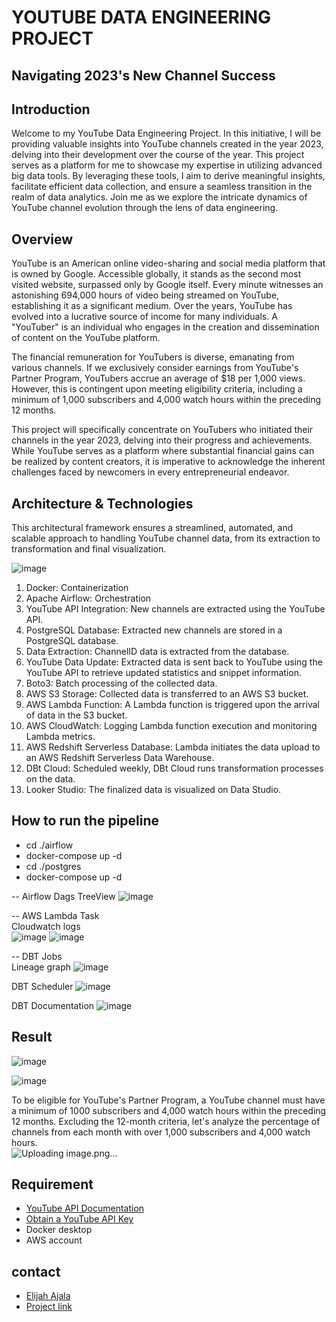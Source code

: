 # YOUTUBE DATA ENGINEERING PROJECT

## Navigating 2023's New Channel Success

## Introduction

Welcome to my YouTube Data Engineering Project. In this initiative, I will be providing valuable insights into YouTube channels created in the year 2023, delving into their development over the course of the year. This project serves as a platform for me to showcase my expertise in utilizing advanced big data tools. By leveraging these tools, I aim to derive meaningful insights, facilitate efficient data collection, and ensure a seamless transition in the realm of data analytics. Join me as we explore the intricate dynamics of YouTube channel evolution through the lens of data engineering.


## Overview
YouTube is an American online video-sharing and social media platform that is owned by Google. Accessible globally, it stands as the second most visited website, surpassed only by Google itself. Every minute witnesses an astonishing 694,000 hours of video being streamed on YouTube, establishing it as a significant medium. Over the years, YouTube has evolved into a lucrative source of income for many individuals. A "YouTuber" is an individual who engages in the creation and dissemination of content on the YouTube platform.

The financial remuneration for YouTubers is diverse, emanating from various channels. If we exclusively consider earnings from YouTube's Partner Program, YouTubers accrue an average of $18 per 1,000 views. However, this is contingent upon meeting eligibility criteria, including a minimum of 1,000 subscribers and 4,000 watch hours within the preceding 12 months.

This project will specifically concentrate on YouTubers who initiated their channels in the year 2023, delving into their progress and achievements. While YouTube serves as a platform where substantial financial gains can be realized by content creators, it is imperative to acknowledge the inherent challenges faced by newcomers in every entrepreneurial endeavor.

## Architecture & Technologies
This architectural framework ensures a streamlined, automated, and scalable approach to handling YouTube channel data, from its extraction to transformation and final visualization.

![image](https://github.com/user-attachments/assets/7c7355ca-37e6-4f72-8d38-6de8c8b278de)

1. Docker: Containerization  
2. Apache Airflow: Orchestration
3. YouTube API Integration: New channels are extracted using the YouTube API.  
4. PostgreSQL Database: Extracted new channels are stored in a PostgreSQL database.  
5. Data Extraction: ChannelID data is extracted from the database.  
6. YouTube Data Update: Extracted data is sent back to YouTube using the YouTube API to retrieve updated statistics and snippet information.  
7. Boto3: Batch processing of the collected data.  
8. AWS S3 Storage: Collected data is transferred to an AWS S3 bucket.  
9. AWS Lambda Function: A Lambda function is triggered upon the arrival of data in the S3 bucket.  
10. AWS CloudWatch: Logging Lambda function execution and monitoring Lambda metrics.  
11. AWS Redshift Serverless Database: Lambda initiates the data upload to an AWS Redshift Serverless Data Warehouse.  
12. DBt Cloud: Scheduled weekly, DBt Cloud runs transformation processes on the data.  
13. Looker Studio: The finalized data is visualized on Data Studio.


## How to run the pipeline
* cd ./airflow
* docker-compose up -d
* cd ./postgres
* docker-compose up -d

-- Airflow Dags TreeView 
![image](https://github.com/user-attachments/assets/61977bbf-d9b6-44d0-9364-f28841948546)

-- AWS Lambda Task  
Cloudwatch logs  
![image](https://github.com/user-attachments/assets/862a0d69-9191-4bd0-a6e1-7f1ec1704f3c)
![image](https://github.com/user-attachments/assets/ab77ff9c-cbe2-4e87-bc3a-eee6dcebd948)

-- DBT Jobs  
Lineage graph
![image](https://github.com/user-attachments/assets/a7db8a41-ac4e-49f0-8a0f-ff6958ed9dcf)

DBT Scheduler
![image](https://github.com/user-attachments/assets/a8dc88bd-2a8f-4801-892b-69af76080014)

DBT Documentation
![image](https://github.com/user-attachments/assets/6d6bb5ee-51c9-46c2-a257-62b5feb9e46c)

 
## Result
![image](https://github.com/user-attachments/assets/6bda66f0-cbd4-48c3-b9c2-5f61bfb84d4e)

  
![image](https://github.com/user-attachments/assets/7a7c6199-83a5-4760-81b6-3f41dcbfafe0)

To be eligible for YouTube's Partner Program, a YouTube channel must have a minimum of 1000 subscribers and 4,000 watch hours within the preceding 12 months. Excluding the 12-month criteria, let's analyze the percentage of channels from each month with over 1,000 subscribers and 4,000 watch hours.  
![Uploading image.png…]()

## Requirement
* [YouTube API Documentation](https://developers.google.com/youtube/v3/docs/)  
* [Obtain a YouTube API Key](https://console.cloud.google.com/apis)  
* Docker desktop
* AWS account


## contact
* [Elijah Ajala](linkedin.com/in/elijahajala)
* [Project link](https://github.com/dMagnifico/Pipeline-for-Youtube-data)
